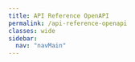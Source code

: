 ```yaml
---
title: API Reference OpenAPI
permalink: /api-reference-openapi
classes: wide
sidebar:
  nav: "navMain"
---
```

<link rel="stylesheet" href="https://cdnjs.cloudflare.com/ajax/libs/swagger-ui/3.22.1/swagger-ui.css">

<script src="https://cdnjs.cloudflare.com/ajax/libs/swagger-ui/3.22.1/swagger-ui-bundle.js"></script>
<script src="https://cdnjs.cloudflare.com/ajax/libs/swagger-ui/3.22.1/swagger-ui-standalone-preset.js"></script>


<div id="api-ref"></div>
<script>
var ui = SwaggerUIBundle({
	dom_id: '#api-ref',
	url: "https://weatherlink.github.io/v2-api/_pages/v2-api-openapi.yaml",
	presets: [
		SwaggerUIBundle.presets.apis,
		SwaggerUIBundle.SwaggerUIStandalonePreset
	],
	layout: "BaseLayout"
});
</script>

